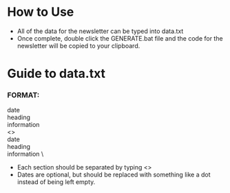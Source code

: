 # How to Use

- All of the data for the newsletter can be typed into data.txt
- Once complete, double click the GENERATE.bat file and the code for the newsletter will be copied to your clipboard.

# Guide to data.txt
### FORMAT:
date \
heading \
information \
<> \
date \
heading \
information \

- Each section should be separated by typing <>
- Dates are optional, but should be replaced with something like a dot instead of being left empty.
